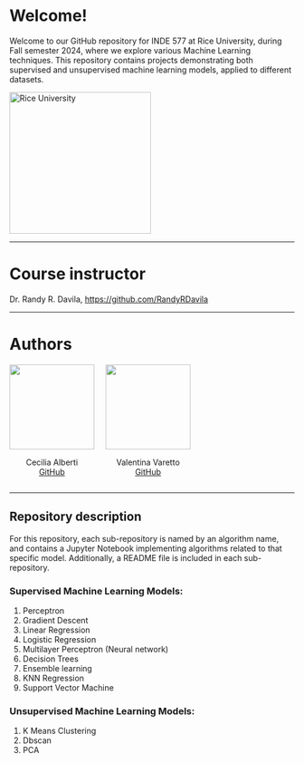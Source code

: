 # **Welcome!**

Welcome to our GitHub repository for INDE 577 at Rice University, during Fall semester 2024, where we explore various Machine Learning techniques. This repository contains projects demonstrating both supervised and unsupervised machine learning models, applied to different datasets. 

<img src="https://logos-world.net/wp-content/uploads/2023/08/Rice-University-Logo-500x281.png" alt="Rice University" width="250" />

---

# **Course instructor**
Dr. Randy R. Davila, https://github.com/RandyRDavila

---

# **Authors**
<div style="display: flex; align-items: center; gap: 20px;">
  <div style="text-align: center;">
    <img src="https://media.licdn.com/dms/image/v2/D4D03AQEa5c82VidCHQ/profile-displayphoto-shrink_800_800/profile-displayphoto-shrink_800_800/0/1708918201541?e=1738800000&v=beta&t=exEavAmyc-waQkAzrU_aAQuAd_7ircfGhVrcz1c11h4" width="150" />
    <p>Cecilia Alberti<br><a href="https://github.com/calbertiboms">GitHub</a></p>
  </div>
   <div style="text-align: center;">
    <img src="https://media.licdn.com/dms/image/v2/D4D03AQGsSFBdxDH5yA/profile-displayphoto-shrink_800_800/profile-displayphoto-shrink_800_800/0/1726877172417?e=1738800000&v=beta&t=dSXghDjjlBoe4l9o4ZqINT_M0ATxrwb2rjxGukHEfAE" width="150" />
    <p>Valentina Varetto<br><a href="https://github.com/vvaretto">GitHub</a></p>
  </div>
</div>

---

## **Repository description**
For this repository, each sub-repository is named by an algorithm name, and contains a Jupyter Notebook implementing algorithms related to that specific model. Additionally, a README file is included in each sub-repository.

### Supervised Machine Learning Models:
1. Perceptron
2. Gradient Descent
3. Linear Regression
4. Logistic Regression
6. Multilayer Perceptron (Neural network)
7. Decision Trees
8. Ensemble learning
9. KNN Regression
10. Support Vector Machine

### Unsupervised Machine Learning Models: 
1. K Means Clustering
2. Dbscan
3. PCA


